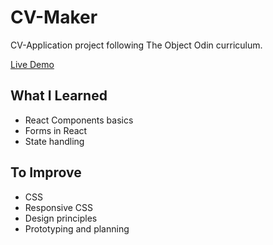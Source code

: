 # CV-Maker

CV-Application project following The Object Odin curriculum.

[Live Demo]("https://shayshahal.github.io/cv-project/")

## What I Learned
- React Components basics
- Forms in React
- State handling
## To Improve
- CSS
- Responsive CSS
- Design principles
- Prototyping and planning

